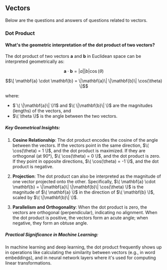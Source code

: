 ## Vectors

Below are the questions and answers of questions related to vectors.

### Dot Product
#### What's the geometric interpretation of the dot product of two vectors?

The dot product of two vectors $`\mathbf{a}`$ and $`\mathbf{b}`$ in Euclidean space can be interpreted geometrically as:

$$
\mathbf{a} \cdot \mathbf{b} = \vert{a}\vert \vert{b}\vert \cos(\theta)
$$

$$\[
\mathbf{a} \cdot \mathbf{b} = \|\mathbf{a}\| \|\mathbf{b}\| \cos(\theta)
\]$$

where:
- $`\( \|\mathbf{a}\| \)1$ and $`\( \|\mathbf{b}\| \)`$ are the magnitudes (lengths) of the vectors, and
- $`\( \theta \)`$ is the angle between the two vectors.

##### Key Geometrical Insights:
1. **Cosine Relationship**: The dot product encodes the cosine of the angle between the vectors. If the vectors point in the same direction, $`\( \cos(\theta) = 1 \)`$, and the dot product is maximized. If they are orthogonal (at 90°), $`\( \cos(\theta) = 0 \)`$, and the dot product is zero. If they point in opposite directions, $`\( \cos(\theta) = -1 \)`$, and the dot product is negative.
   
2. **Projection**: The dot product can also be interpreted as the magnitude of one vector projected onto the other. Specifically, $`\( \mathbf{a} \cdot \mathbf{b} = \|\mathbf{a}\| \|\mathbf{b}\| \cos(\theta) \)`$ is the magnitude of $`\( \mathbf{a} \)`$ in the direction of $`\( \mathbf{b} \)`$, scaled by $`\( \|\mathbf{b}\| \)`$.

3. **Parallelism and Orthogonality**: When the dot product is zero, the vectors are orthogonal (perpendicular), indicating no alignment. When the dot product is positive, the vectors form an acute angle; when negative, they form an obtuse angle.

##### Practical Significance in Machine Learning:
In machine learning and deep learning, the dot product frequently shows up in operations like calculating the similarity between vectors (e.g., in word embeddings), and in neural network layers where it's used for computing linear transformations.
